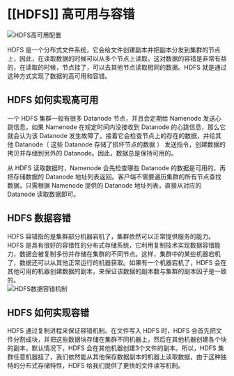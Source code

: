 # [[HDFS]] 高可用与容错

![HDFS高可用配置](https://www.hadoopdoc.com/media/editor/file_1570183592000_20191004180633293380.png "HDFS高可用配置")

HDFS 是一个分布式文件系统，它会给文件创建副本并把副本分发到集群的节点上，因此，在读取数据的时候可以从多个节点上读取。这对数据的容错是非常有益的，在读取的时候，节点挂了，可以去其他节点读取相同的数据。HDFS 就是通过这种方式实现了数据的高可用和容错。

## HDFS 如何实现高可用

一个 HDFS 集群一般有很多 Datanode 节点，并且会定期给 Namenode 发送心跳信息，如果 Namenode 在规定时间内没接收到 Datanode 的心跳信息，那么它就会认为该 Datanode 发生故障了。接着它会检查节点上的存在的数据，并给其他 Datanode（ 这些 Datanode 存储了损坏节点的数据 ） 发送指令，创建数据的拷贝并存储到另外的 Datanode。因此，数据总是保持可用的。

从 HDFS 读取数据时，Namenode 会先检查哪些 Datanode 的数据是可用的，再把存储数据的 Datanode 地址列表返回。客户端不需要遍历集群的所有节点查找数据，只需根据 Namenode 提供的 Datanode 地址列表，直接从对应的 Datanode 读取数据即可。

## HDFS 数据容错

HDFS 容错指的是集群部分机器宕机了，集群依然可以正常提供服务的能力。HDFS 是具有很好的容错性的分布式存储系统，它利用复制技术实现数据容错能力，数据会被复制多份并存储在集群的不同节点。这样，集群中的某些机器宕机了，数据还可以从其他正常运行的机器获取。如果有一个机器宕机了，HDFS 会在其他可用的机器创建数据的副本，来保证该数据的副本数与集群的副本因子是一致的。  
![HDFS数据容错机制](https://www.hadoopdoc.com/media/editor/file_1570183681000_20191004180802482222.png "HDFS容错机制")

## HDFS 如何实现容错

HDFS 通过复制进程来保证容错机制。在文件写入 HDFS 时，HDFS 会首先把文件分割成块，并把这些数据块存储在集群不同机器上，然后在其他机器创建各个块的副本，默认情况下，HDFS 会在其他机器创建3个文件的副本。所以，HDFS 集群任意机器挂了，我们依然能从其他保存数据副本的机器上读取数据，由于这种独特的分布式存储特性，HDFS 给我们提供了更快的文件读写机制。